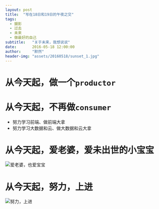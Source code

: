 ```yaml
---
layout: post
title:  "写在18日和19日的午夜之交"
tags:
  - 摄影
  - 过去
  - 未来
  - 做最好的自己
subtitle:   "关于未来，我想说说"
date:       2016-05-18 12:00:00
author:     "默然"
header-img: "assets/20160518/sunset_1.jpg"
---
```


# 从今天起，做一个`productor`  

# 从今天起，不再做`consumer`  

- 努力学习前端、做前端大拿  
- 努力学习大数据和云、做大数据和云大拿  

# 从今天起，爱老婆，爱未出世的小宝宝
![爱老婆，也爱宝宝]({{site.baseurl}}/assets/20160518/wife.jpg)

# 从今天起，努力，上进
![努力，上进]({{site.baseurl}}/assets/20160518/fighting.jpg)

